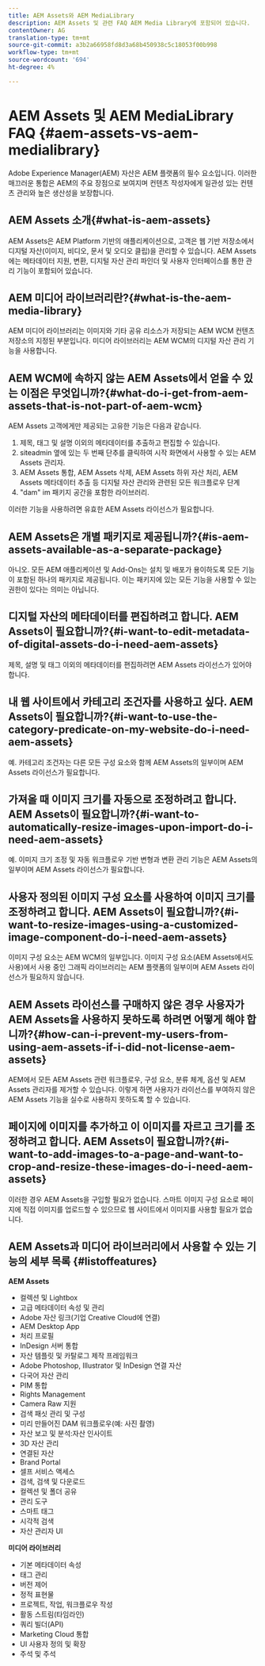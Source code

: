 ```yaml
---
title: AEM Assets와 AEM MediaLibrary
description: AEM Assets 및 관련 FAQ AEM Media Library에 포함되어 있습니다.
contentOwner: AG
translation-type: tm+mt
source-git-commit: a3b2a66958fd8d3a68b450938c5c18053f00b998
workflow-type: tm+mt
source-wordcount: '694'
ht-degree: 4%

---
```



# AEM Assets 및 AEM MediaLibrary FAQ {#aem-assets-vs-aem-medialibrary}

Adobe Experience Manager(AEM) 자산은 AEM 플랫폼의 필수 요소입니다. 이러한 매끄러운 통합은 AEM의 주요 장점으로 보여지며 컨텐츠 작성자에게 일관성 있는 컨텐츠 관리와 높은 생산성을 보장합니다.

## AEM Assets 소개{#what-is-aem-assets}

AEM Assets은 AEM Platform 기반의 애플리케이션으로, 고객은 웹 기반 저장소에서 디지털 자산(이미지, 비디오, 문서 및 오디오 클립)을 관리할 수 있습니다. AEM Assets에는 메타데이터 지원, 변환, 디지털 자산 관리 파인더 및 사용자 인터페이스를 통한 관리 기능이 포함되어 있습니다.

## AEM 미디어 라이브러리란?{#what-is-the-aem-media-library}

AEM 미디어 라이브러리는 이미지와 기타 공유 리소스가 저장되는 AEM WCM 컨텐츠 저장소의 지정된 부분입니다. 미디어 라이브러리는 AEM WCM의 디지털 자산 관리 기능을 사용합니다.

## AEM WCM에 속하지 않는 AEM Assets에서 얻을 수 있는 이점은 무엇입니까?{#what-do-i-get-from-aem-assets-that-is-not-part-of-aem-wcm}

AEM Assets 고객에게만 제공되는 고유한 기능은 다음과 같습니다.

1. 제목, 태그 및 설명 이외의 메타데이터를 추출하고 편집할 수 있습니다.
1. siteadmin 옆에 있는 두 번째 단추를 클릭하여 시작 화면에서 사용할 수 있는 AEM Assets 관리자.
1. AEM Assets 통합, AEM Assets 삭제, AEM Assets 하위 자산 처리, AEM Assets 메타데이터 추출 등 디지털 자산 관리와 관련된 모든 워크플로우 단계
1. &quot;dam&quot; im 패키지 공간을 포함한 라이브러리.

이러한 기능을 사용하려면 유효한 AEM Assets 라이선스가 필요합니다.

## AEM Assets은 개별 패키지로 제공됩니까?{#is-aem-assets-available-as-a-separate-package}

아니오. 모든 AEM 애플리케이션 및 Add-Ons는 설치 및 배포가 용이하도록 모든 기능이 포함된 하나의 패키지로 제공됩니다. 이는 패키지에 있는 모든 기능을 사용할 수 있는 권한이 있다는 의미는 아닙니다.

## 디지털 자산의 메타데이터를 편집하려고 합니다. AEM Assets이 필요합니까?{#i-want-to-edit-metadata-of-digital-assets-do-i-need-aem-assets}

제목, 설명 및 태그 이외의 메타데이터를 편집하려면 AEM Assets 라이선스가 있어야 합니다.

## 내 웹 사이트에서 카테고리 조건자를 사용하고 싶다. AEM Assets이 필요합니까?{#i-want-to-use-the-category-predicate-on-my-website-do-i-need-aem-assets}

예. 카테고리 조건자는 다른 모든 구성 요소와 함께 AEM Assets의 일부이며 AEM Assets 라이선스가 필요합니다.

## 가져올 때 이미지 크기를 자동으로 조정하려고 합니다. AEM Assets이 필요합니까?{#i-want-to-automatically-resize-images-upon-import-do-i-need-aem-assets}

예. 이미지 크기 조정 및 자동 워크플로우 기반 변형과 변환 관리 기능은 AEM Assets의 일부이며 AEM Assets 라이선스가 필요합니다.

## 사용자 정의된 이미지 구성 요소를 사용하여 이미지 크기를 조정하려고 합니다. AEM Assets이 필요합니까?{#i-want-to-resize-images-using-a-customized-image-component-do-i-need-aem-assets}

이미지 구성 요소는 AEM WCM의 일부입니다. 이미지 구성 요소(AEM Assets에서도 사용)에서 사용 중인 그래픽 라이브러리는 AEM 플랫폼의 일부이며 AEM Assets 라이선스가 필요하지 않습니다.

## AEM Assets 라이선스를 구매하지 않은 경우 사용자가 AEM Assets을 사용하지 못하도록 하려면 어떻게 해야 합니까?{#how-can-i-prevent-my-users-from-using-aem-assets-if-i-did-not-license-aem-assets}

AEM에서 모든 AEM Assets 관련 워크플로우, 구성 요소, 분류 체계, 옵션 및 AEM Assets 관리자를 제거할 수 있습니다. 이렇게 하면 사용자가 라이선스를 부여하지 않은 AEM Assets 기능을 실수로 사용하지 못하도록 할 수 있습니다.

## 페이지에 이미지를 추가하고 이 이미지를 자르고 크기를 조정하려고 합니다. AEM Assets이 필요합니까?{#i-want-to-add-images-to-a-page-and-want-to-crop-and-resize-these-images-do-i-need-aem-assets}

이러한 경우 AEM Assets을 구입할 필요가 없습니다. 스마트 이미지 구성 요소로 페이지에 직접 이미지를 업로드할 수 있으므로 웹 사이트에서 이미지를 사용할 필요가 없습니다.

## AEM Assets과 미디어 라이브러리에서 사용할 수 있는 기능의 세부 목록 {#listoffeatures}

**AEM Assets**

* 컬렉션 및 Lightbox
* 고급 메타데이터 속성 및 관리
* Adobe 자산 링크(기업 Creative Cloud에 연결)
* AEM Desktop App
* 처리 프로필
* InDesign 서버 통합
* 자산 템플릿 및 카탈로그 제작 프레임워크
* Adobe Photoshop, Illustrator 및 InDesign 연결 자산
* 다국어 자산 관리
* PIM 통합
* Rights Management
* Camera Raw 지원
* 검색 패싯 관리 및 구성
* 미리 만들어진 DAM 워크플로우(예: 사진 촬영)
* 자산 보고 및 분석:자산 인사이트
* 3D 자산 관리
* 연결된 자산
* Brand Portal
* 셀프 서비스 액세스
* 검색, 검색 및 다운로드
* 컬렉션 및 폴더 공유
* 관리 도구
* 스마트 태그
* 시각적 검색
* 자산 관리자 UI

**미디어 라이브러리**

* 기본 메타데이터 속성
* 태그 관리
* 버전 제어
* 정적 표현물
* 프로젝트, 작업, 워크플로우 작성
* 활동 스트림(타임라인)
* 쿼리 빌더(API)
* Marketing Cloud 통합
* UI 사용자 정의 및 확장
* 주석 및 주석